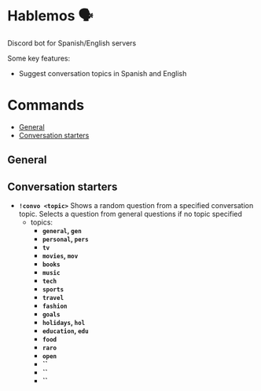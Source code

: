 # Hablemos 🗣

Discord bot for Spanish/English servers

Some key features:

- Suggest conversation topics in Spanish and English


# Commands
- [General](#general)
- [Conversation starters](#conversation-starters)

## General
## Conversation starters
- **`!convo <topic>`** Shows a random question from a specified conversation topic. Selects a question from general questions if no topic specified
    - topics:
        - **`general`, `gen`**
        - **`personal`, `pers`**
        - **`tv`**
        - **`movies`, `mov`**
        - **`books`**
        - **`music`**
        - **`tech`**
        - **`sports`**
        - **`travel`**
        - **`fashion`**
        - **`goals`**
        - **`holidays`, `hol`**
        - **`education`, `edu`**
        - **`food`**
        - **`raro`**
        - **`open`**
        - **``**
        - **``**
        - **``**